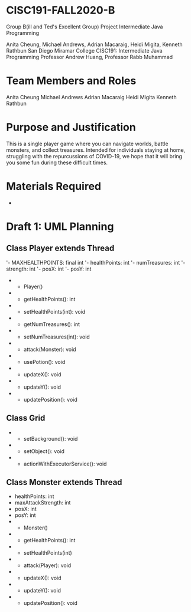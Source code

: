 # CISC191-FALL2020-B
Group B(ill and Ted's Excellent Group) Project
Intermediate Java Programming

Anita Cheung, Michael Andrews, Adrian Macaraig, Heidi Migita, Kenneth Rathbun
San Diego Miramar College
CISC191: Intermediate Java Programming
Professor Andrew Huang, Professor Rabb Muhammad

# Team Members and Roles
Anita Cheung
Michael Andrews
Adrian Macaraig
Heidi Migita
Kenneth Rathbun

# Purpose and Justification
This is a single player game where you can navigate worlds, battle monsters, and collect treasures. Intended for individuals staying at home, struggling with the repurcussions of COVID-19, we hope that it will bring you some fun during these difficult times.

# Materials Required
- 

# Draft 1: UML Planning

## Class Player extends Thread
'- MAXHEALTHPOINTS: final int
'- healthPoints: int
'- numTreasures: int
'- strength: int
'- posX: int
'- posY: int
- + Player()
- + getHealthPoints(): int
- + setHealthPoints(int): void
- + getNumTreasures(): int
- + setNumTreasures(int): void
- + attack(Monster): void
- + usePotion(): void
- + updateX(): void
- + updateY(): void
- + updatePosition(): void

## Class Grid
- + setBackground(): void
- + setObject(): void
- + actionWithExecutorService(): void

## Class Monster extends Thread
- healthPoints: int
- maxAttackStrength: int
- posX: int
- posY: int
- + Monster()
- + getHealthPoints(): int
- + setHealthPoints(int)
- + attack(Player): void
- + updateX(): void
- + updateY(): void
- + updatePosition(): void